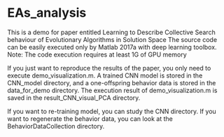 # EAs_analysis
This is a demo for paper entitled Learning to Describe Collective Search behaviour of Evolutionary Algorithms in Solution Space
The source code can be easily executed only by Matlab 2017a with deep learning toolbox.
Note:  The code execution requires at least 1G of GPU memory

If you just want to reproduce the results of the paper, you only need to execute demo_visualization.m. A trained CNN model is stored in the CNN_model directory, and a one-offspring behavior data is stored in the data_for_demo directory. The execution result of demo_visualization.m is saved in the result_CNN_visual_PCA directory.

If you want to re-training model, you can study the CNN directory.
If you want to regenerate the behavior data, you can look at the BehaviorDataCollection directory.
